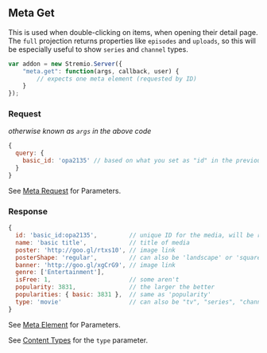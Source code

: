 ## Meta Get

This is used when double-clicking on items, when opening their detail page. The ``full`` projection returns properties like ``episodes`` and ``uploads``, so this will be especially useful to show ``series`` and ``channel`` types. 

```javascript
var addon = new Stremio.Server({
	"meta.get": function(args, callback, user) {
		// expects one meta element (requested by ID)
	}
});
```

### Request

_otherwise known as `args` in the above code_

```javascript
{
  query: {
    basic_id: 'opa2135' // based on what you set as "id" in the previous responses
  }
}
```

See [Meta Request](meta.request.md) for Parameters.

### Response

```javascript
{
  id: 'basic_id:opa2135',         // unique ID for the media, will be returned as "basic_id" in the request object later
  name: 'basic title',            // title of media
  poster: 'http://goo.gl/rtxs10', // image link
  posterShape: 'regular',         // can also be 'landscape' or 'square'
  banner: 'http://goo.gl/xgCrG9', // image link
  genre: ['Entertainment'],
  isFree: 1,                      // some aren't
  popularity: 3831,               // the larger the better
  popularities: { basic: 3831 },  // same as 'popularity'
  type: 'movie'                   // can also be "tv", "series", "channel"
}
```

See [Meta Element](meta.element.md) for Parameters.

See [Content Types](../content.types.md) for the `type` parameter.
